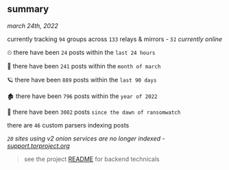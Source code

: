 
## summary
_march 24th, 2022_

currently tracking `94` groups across `133` relays & mirrors - _`51` currently online_

⏲ there have been `24` posts within the `last 24 hours`

🦈 there have been `241` posts within the `month of march`

🪐 there have been `889` posts within the `last 90 days`

🏚 there have been `796` posts within the `year of 2022`

🦕 there have been `3082` posts `since the dawn of ransomwatch`

there are `46` custom parsers indexing posts

_`20` sites using v2 onion services are no longer indexed - [support.torproject.org](https://support.torproject.org/onionservices/v2-deprecation/)_

> see the project [README](https://github.com/thetanz/ransomwatch#ransomwatch--) for backend technicals

